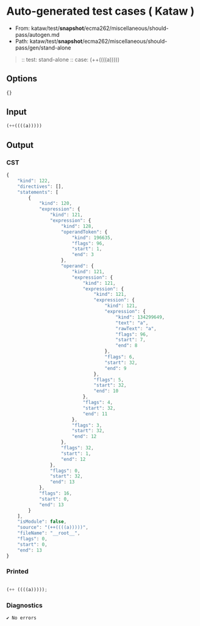 # Auto-generated test cases ( Kataw )
- From: kataw/test/__snapshot__/ecma262/miscellaneous/should-pass/autogen.md
- Path: kataw/test/__snapshot__/ecma262/miscellaneous/should-pass/gen/stand-alone
> :: test: stand-alone
> :: case: (++((((a)))))
## Options

`````js
{}
`````
## Input

`````js
(++((((a)))))
`````
## Output

### CST

```javascript
{
    "kind": 122,
    "directives": [],
    "statements": [
        {
            "kind": 120,
            "expression": {
                "kind": 121,
                "expression": {
                    "kind": 128,
                    "operandToken": {
                        "kind": 196635,
                        "flags": 96,
                        "start": 1,
                        "end": 3
                    },
                    "operand": {
                        "kind": 121,
                        "expression": {
                            "kind": 121,
                            "expression": {
                                "kind": 121,
                                "expression": {
                                    "kind": 121,
                                    "expression": {
                                        "kind": 134299649,
                                        "text": "a",
                                        "rawText": "a",
                                        "flags": 96,
                                        "start": 7,
                                        "end": 8
                                    },
                                    "flags": 6,
                                    "start": 32,
                                    "end": 9
                                },
                                "flags": 5,
                                "start": 32,
                                "end": 10
                            },
                            "flags": 4,
                            "start": 32,
                            "end": 11
                        },
                        "flags": 3,
                        "start": 32,
                        "end": 12
                    },
                    "flags": 32,
                    "start": 1,
                    "end": 12
                },
                "flags": 0,
                "start": 32,
                "end": 13
            },
            "flags": 16,
            "start": 0,
            "end": 13
        }
    ],
    "isModule": false,
    "source": "(++((((a)))))",
    "fileName": "__root__",
    "flags": 0,
    "start": 0,
    "end": 13
}
```

### Printed

```javascript

(++ ((((a)))));
```

### Diagnostics

```javascript
✔ No errors
```

